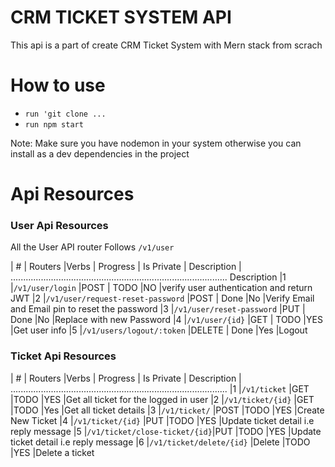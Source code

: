 # CRM TICKET SYSTEM API

This api is a part of create CRM Ticket System with Mern stack from scrach

# How to use 
- `run 'git clone ...`
- `run npm start`

Note: Make sure you have nodemon in your system otherwise you can install as a dev dependencies in the project 

# Api Resources 

### User Api Resources 

All the User API router Follows `/v1/user`

| #  | Routers            |Verbs   | Progress | Is Private | Description             |
......................................................................................
Description
|1   |`/v1/user/login`                  |POST    | TODO   |NO     |verify user authentication and return JWT
|2   |`/v1/user/request-reset-password` |POST    | Done   |No     |Verify Email and Email pin to reset the password
|3   |`/v1/user/reset-password`         |PUT     | Done   |No     |Replace with new Password
|4   |`/v1/user/{id}`                   |GET     | TODO   |YES    |Get user info
|5   |`/v1/users/logout/:token`         |DELETE  | Done   |Yes    |Logout

### Ticket Api Resources 
| #  | Routers            |Verbs   | Progress | Is Private | Description             |
......................................................................................
|1   |`/v1/ticket`                  |GET     |TODO     |YES          |Get all ticket for the logged in user
|2   |`/v1/ticket/{id}`             |GET     |TODO     |Yes          |Get all ticket details
|3   |`/v1/ticket/`                 |POST    |TODO     |YES          |Create New Ticket
|4   |`/v1/ticket/{id}`             |PUT     |TODO     |YES          |Update ticket detail i.e reply message
|5   |`/v1/ticket/close-ticket/{id}`|PUT     |TODO     |YES          |Update ticket detail i.e reply message
|6   |`/v1/ticket/delete/{id}`      |Delete  |TODO     |YES          |Delete a ticket



